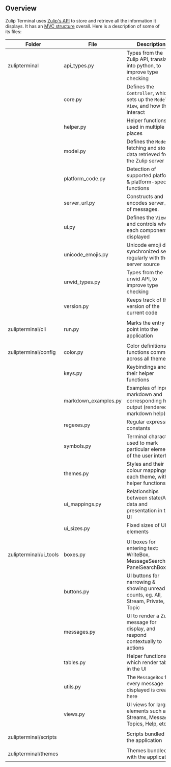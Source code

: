 <!--- Generated automatically by tools/lint-docstring.py -->
<!--- Do not modify -->

## Overview

Zulip Terminal uses [Zulip's API](https://zulip.com/api/) to store and retrieve all the information it displays. It has an [MVC structure](https://en.wikipedia.org/wiki/Model%E2%80%93view%E2%80%93controller) overall. Here is a description of some of its files:

| Folder                 | File                | Description                                                                             |
| ---------------------- | ------------------- | ----------------------------------------------------------------------------------------|
| zulipterminal          | api_types.py        | Types from the Zulip API, translated into python, to improve type checking              |
|                        | core.py             | Defines the `Controller`, which sets up the `Model`, `View`, and how they interact      |
|                        | helper.py           | Helper functions used in multiple places                                                |
|                        | model.py            | Defines the `Model`, fetching and storing data retrieved from the Zulip server          |
|                        | platform_code.py    | Detection of supported platforms & platform-specific functions                          |
|                        | server_url.py       | Constructs and encodes server_url of messages.                                          |
|                        | ui.py               | Defines the `View`, and controls where each component is displayed                      |
|                        | unicode_emojis.py   | Unicode emoji data, synchronized semi-regularly with the server source                  |
|                        | urwid_types.py      | Types from the urwid API, to improve type checking                                      |
|                        | version.py          | Keeps track of the version of the current code                                          |
|                        |                     |                                                                                         |
| zulipterminal/cli      | run.py              | Marks the entry point into the application                                              |
|                        |                     |                                                                                         |
| zulipterminal/config   | color.py            | Color definitions or functions common across all themes                                 |
|                        | keys.py             | Keybindings and their helper functions                                                  |
|                        | markdown_examples.py| Examples of input markdown and corresponding html output (rendered in markdown help)    |
|                        | regexes.py          | Regular expression constants                                                            |
|                        | symbols.py          | Terminal characters used to mark particular elements of the user interface              |
|                        | themes.py           | Styles and their colour mappings in each theme, with helper functions                   |
|                        | ui_mappings.py      | Relationships between state/API data and presentation in the UI                         |
|                        | ui_sizes.py         | Fixed sizes of UI elements                                                              |
|                        |                     |                                                                                         |
| zulipterminal/ui_tools | boxes.py            | UI boxes for entering text: WriteBox, MessageSearchBox, PanelSearchBox                  |
|                        | buttons.py          | UI buttons for narrowing & showing unread counts, eg. All, Stream, Private, Topic       |
|                        | messages.py         | UI to render a Zulip message for display, and respond contextually to actions           |
|                        | tables.py           | Helper functions which render tables in the UI                                          |
|                        | utils.py            | The `MessageBox` for every message displayed is created here                            |
|                        | views.py            | UI views for larger elements such as Streams, Messages, Topics, Help, etc               |
|                        |                     |                                                                                         |
| zulipterminal/scripts  |                     | Scripts bundled with the application                                                    |
|                        |                     |                                                                                         |
| zulipterminal/themes   |                     | Themes bundled with the application                                                     |
